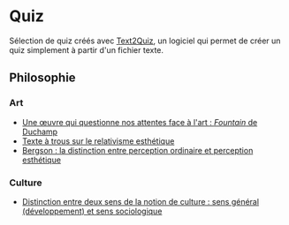 # Quiz

Sélection de quiz créés avec [Text2Quiz](https://text2quiz.vercel.app/), un logiciel qui permet de créer un quiz simplement à partir d'un fichier texte.

## Philosophie

### Art

- [Une œuvre qui questionne nos attentes face à l'art : _Fountain_ de Duchamp](https://text2quiz.vercel.app/#https://raw.githubusercontent.com/eyssette/quiz/main/duchamp-urinoir.txt)
- [Texte à trous sur le relativisme esthétique](https://text2quiz.vercel.app/#https://raw.githubusercontent.com/eyssette/quiz/main/relativisme-esthétique.txt)
- [Bergson : la distinction entre perception ordinaire et perception esthétique](https://text2quiz.vercel.app/#https://raw.githubusercontent.com/eyssette/quiz/main/Bergson-deux-formes-de-perception.txt)

### Culture

- [Distinction entre deux sens de la notion de culture : sens général (développement) et sens sociologique](https://text2quiz.vercel.app/#https://raw.githubusercontent.com/eyssette/quiz/main/deux-sens-notion-culture.txt)

